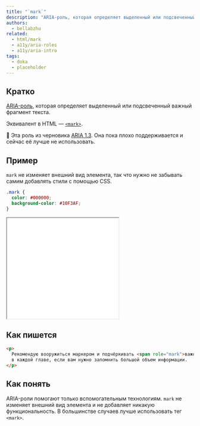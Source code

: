 ```yaml
---
title: "`mark`"
description: "ARIA-роль, которая определяет выделенный или подсвеченный важный фрагмент текста."
authors:
  - bellabzhu
related:
  - html/mark
  - a11y/aria-roles
  - a11y/aria-intro
tags:
  - doka
  - placeholder
---
```


## Кратко

[ARIA-роль](/a11y/aria-roles/#ustarevshie-i-nestandartnye-roli), которая определяет выделенный или подсвеченный важный фрагмент текста.

Эквивалент в HTML — [`<mark>`](/html/mark/).

<aside>

👶 Эта роль из черновика [ARIA 1.3](https://w3c.github.io/aria/). Она пока плохо поддерживается и сейчас её лучше не использовать.

</aside>

## Пример

`mark` не изменяет внешний вид элемента, так что нужно не забывать самим добавлять стили с помощью CSS.

```css
.mark {
  color: #000000;
  background-color: #10F3AF;
}
```

<iframe title="Элементы с ролью mark и кастомными стилями" src="demos/text-with-role-mark/" height="270px"></iframe>

## Как пишется

```html
<p>
  Рекомендую вооружиться маркером и подчёркивать <span role="mark">важные мысли</span>
  в каждой главе, если вам нужно запомнить большой объем информации.
</p>
```

## Как понять

ARIA-роли помогают только вспомогательным технологиям. `mark` не изменяет внешний вид элемента и не добавляет никакую функциональность. В большинстве случаев лучше использовать тег `<mark>`.
